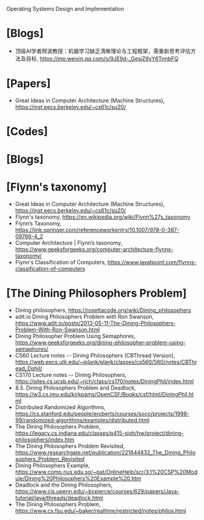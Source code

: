 Operating Systems Design and Implementation

# [Blogs]
+ 顶级AI学者邢波教授：机器学习缺乏清晰理论与工程框架，需重新思考评估方法及目标, https://mp.weixin.qq.com/s/9JE9d-_GesjZ6yY6TnnbFQ

# [Papers]
+ Great Ideas in Computer Architecture (Machine Structures), https://inst.eecs.berkeley.edu/~cs61c/su20/

# [Codes]

# [Blogs]


# [Flynn's taxonomy]
+ Great Ideas in Computer Architecture (Machine Structures), https://inst.eecs.berkeley.edu/~cs61c/su20/
+ Flynn's taxonomy, https://en.wikipedia.org/wiki/Flynn%27s_taxonomy
+ Flynn’s Taxonomy, https://link.springer.com/referenceworkentry/10.1007/978-0-387-09766-4_2
+ Computer Architecture | Flynn’s taxonomy, https://www.geeksforgeeks.org/computer-architecture-flynns-taxonomy/
+ Flynn's Classification of Computers, https://www.javatpoint.com/flynns-classification-of-computers

# [The Dining Philosophers Problem]
+ Dining philosophers, https://rosettacode.org/wiki/Dining_philosophers
+ adit.io Dining Philosophers  Problem with Ron Swanson, https://www.adit.io/posts/2013-05-11-The-Dining-Philosophers-Problem-With-Ron-Swanson.html
+ Dining Philosopher Problem Using Semaphores, https://www.geeksforgeeks.org/dining-philosopher-problem-using-semaphores/
+ C560 Lecture notes -- Dining Philosophers (CBThread Version), https://web.eecs.utk.edu/~jplank/plank/classes/cs560/560/notes/CBThread_Dphil/
+ CS170 Lecture notes -- Dining Philosophers, https://sites.cs.ucsb.edu/~rich/class/cs170/notes/DiningPhil/index.html
+ 8.5. Dining Philosophers Problem and Deadlock, https://w3.cs.jmu.edu/kirkpams/OpenCSF/Books/csf/html/DiningPhil.html
+ Distributed Randomized Algorithms, https://cs.stanford.edu/people/eroberts/courses/soco/projects/1998-99/randomized-algorithms/examples/distributed.html
+ The Dining Philosophers Problem, https://legacy.cs.indiana.edu/classes/p415-sjoh/hw/project/dining-philosophers/index.htm
+ The Dining Philosophers Problem Revisited, https://www.researchgate.net/publication/221644832_The_Dining_Philosophers_Problem_Revisited
+ Dining Philosophers Example, https://www.comp.nus.edu.sg/~pat/OnlineHelp/scr/3.1%20CSP%20Module/Dining%20Philosophers%20Example%20.htm
+ Deadlock and the Dining Philosophers, https://www.cis.upenn.edu/~bcpierce/courses/629/papers/Java-tutorial/java/threads/deadlock.html
+ The Dining Philosophers Problem, https://www.cs.fsu.edu/~baker/realtime/restricted/notes/philos.html

